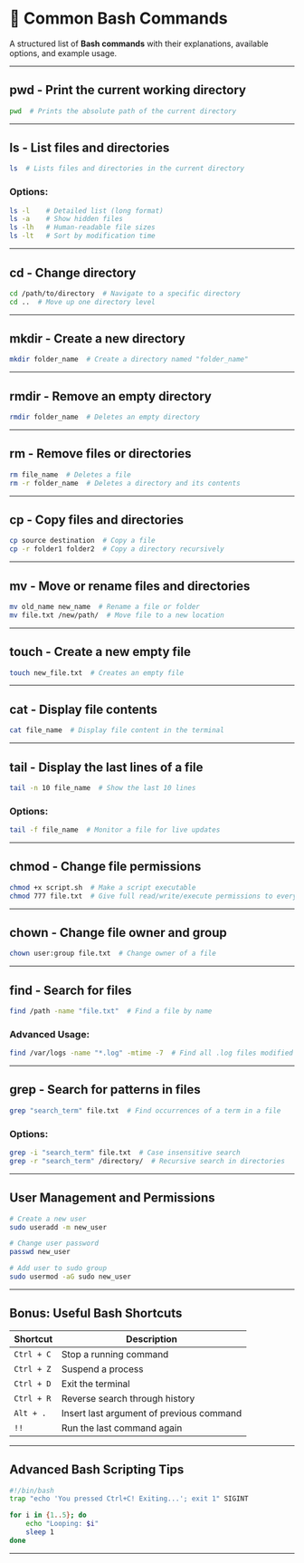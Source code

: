# 📌 Common Bash Commands

A structured list of **Bash commands** with their explanations, available options, and example usage.

---

## **pwd** - Print the current working directory
```bash
pwd  # Prints the absolute path of the current directory
```

---

## **ls** - List files and directories
```bash
ls  # Lists files and directories in the current directory
```
### **Options:**
```bash
ls -l    # Detailed list (long format)
ls -a    # Show hidden files
ls -lh   # Human-readable file sizes
ls -lt   # Sort by modification time
```

---

## **cd** - Change directory
```bash
cd /path/to/directory  # Navigate to a specific directory
cd ..  # Move up one directory level
```

---

## **mkdir** - Create a new directory
```bash
mkdir folder_name  # Create a directory named "folder_name"
```

---

## **rmdir** - Remove an empty directory
```bash
rmdir folder_name  # Deletes an empty directory
```

---

## **rm** - Remove files or directories
```bash
rm file_name  # Deletes a file
rm -r folder_name  # Deletes a directory and its contents
```

---

## **cp** - Copy files and directories
```bash
cp source destination  # Copy a file
cp -r folder1 folder2  # Copy a directory recursively
```

---

## **mv** - Move or rename files and directories
```bash
mv old_name new_name  # Rename a file or folder
mv file.txt /new/path/  # Move file to a new location
```

---

## **touch** - Create a new empty file
```bash
touch new_file.txt  # Creates an empty file
```

---

## **cat** - Display file contents
```bash
cat file_name  # Display file content in the terminal
```

---

## **tail** - Display the last lines of a file
```bash
tail -n 10 file_name  # Show the last 10 lines
```
### **Options:**
```bash
tail -f file_name  # Monitor a file for live updates
```

---

## **chmod** - Change file permissions
```bash
chmod +x script.sh  # Make a script executable
chmod 777 file.txt  # Give full read/write/execute permissions to everyone
```

---

## **chown** - Change file owner and group
```bash
chown user:group file.txt  # Change owner of a file
```

---

## **find** - Search for files
```bash
find /path -name "file.txt"  # Find a file by name
```
### **Advanced Usage:**
```bash
find /var/logs -name "*.log" -mtime -7  # Find all .log files modified in the last 7 days
```

---

## **grep** - Search for patterns in files
```bash
grep "search_term" file.txt  # Find occurrences of a term in a file
```
### **Options:**
```bash
grep -i "search_term" file.txt  # Case insensitive search
grep -r "search_term" /directory/  # Recursive search in directories
```

---

## **User Management and Permissions**
```bash
# Create a new user
sudo useradd -m new_user

# Change user password
passwd new_user

# Add user to sudo group
sudo usermod -aG sudo new_user
```

---

## **Bonus: Useful Bash Shortcuts**
| **Shortcut** | **Description** |
|-------------|---------------|
| `Ctrl + C` | Stop a running command |
| `Ctrl + Z` | Suspend a process |
| `Ctrl + D` | Exit the terminal |
| `Ctrl + R` | Reverse search through history |
| `Alt + .` | Insert last argument of previous command |
| `!!` | Run the last command again |

---

## **Advanced Bash Scripting Tips**
```bash
#!/bin/bash
trap "echo 'You pressed Ctrl+C! Exiting...'; exit 1" SIGINT

for i in {1..5}; do
    echo "Looping: $i"
    sleep 1
done
```

---
